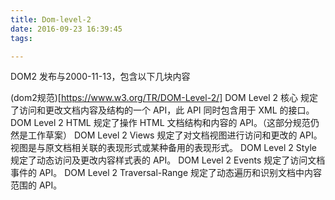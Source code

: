 ```yaml
---
title: Dom-level-2
date: 2016-09-23 16:39:45
tags:

---
```


DOM2 发布与2000-11-13，包含以下几块内容
<!--more-->
(dom2规范)[https://www.w3.org/TR/DOM-Level-2/]
DOM Level 2 核心 规定了访问和更改文档内容及结构的一个 API，此 API 同时包含用于 XML 的接口。
DOM Level 2 HTML 规定了操作 HTML 文档结构和内容的 API。（这部分规范仍然是工作草案）
DOM Level 2 Views 规定了对文档视图进行访问和更改的 API。视图是与原文档相关联的表现形式或某种备用的表现形式。
DOM Level 2 Style 规定了动态访问及更改内容样式表的 API。
DOM Level 2 Events 规定了访问文档事件的 API。
DOM Level 2 Traversal-Range 规定了动态遍历和识别文档中内容范围的 API。